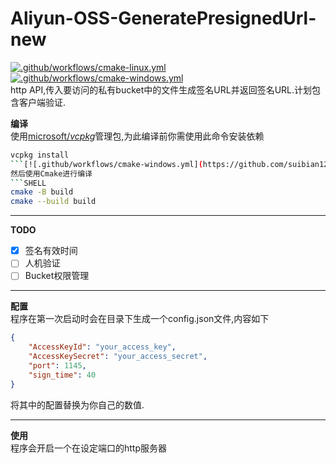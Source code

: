 # Aliyun-OSS-GeneratePresignedUrl-new
[![.github/workflows/cmake-linux.yml](https://github.com/suibian12562/Aliyun-OSS-SignServer-new/actions/workflows/cmake-linux.yml/badge.svg)](https://github.com/suibian12562/Aliyun-OSS-SignServer-new/actions/workflows/cmake-linux.yml)
[![.github/workflows/cmake-windows.yml](https://github.com/suibian12562/Aliyun-OSS-SignServer-new/actions/workflows/cmake-windows.yml/badge.svg)](https://github.com/suibian12562/Aliyun-OSS-SignServer-new/actions/workflows/cmake-windows.yml)  
http API,传入要访问的私有bucket中的文件生成签名URL并返回签名URL.计划包含客户端验证.

**编译**  
使用[microsoft/_vcpkg_](https://github.com/microsoft/vcpkg)管理包,为此编译前你需使用此命令安装依赖
```BASH
vcpkg install
```[![.github/workflows/cmake-windows.yml](https://github.com/suibian12562/Aliyun-OSS-SignServer-new/actions/workflows/cmake-windows.yml/badge.svg)](https://github.com/suibian12562/Aliyun-OSS-SignServer-new/actions/workflows/cmake-windows.yml)
然后使用Cmake进行编译
```SHELL
cmake -B build
cmake --build build
```
***
**TODO**  
- [x] 签名有效时间  
- [ ] 人机验证  
- [ ] Bucket权限管理  
***
**配置**  
程序在第一次启动时会在目录下生成一个config.json文件,内容如下
```json
{
    "AccessKeyId": "your_access_key",
    "AccessKeySecret": "your_access_secret",
    "port": 1145,
    "sign_time": 40
}
```
将其中的配置替换为你自己的数值.
***
**使用**  
程序会开启一个在设定端口的http服务器


